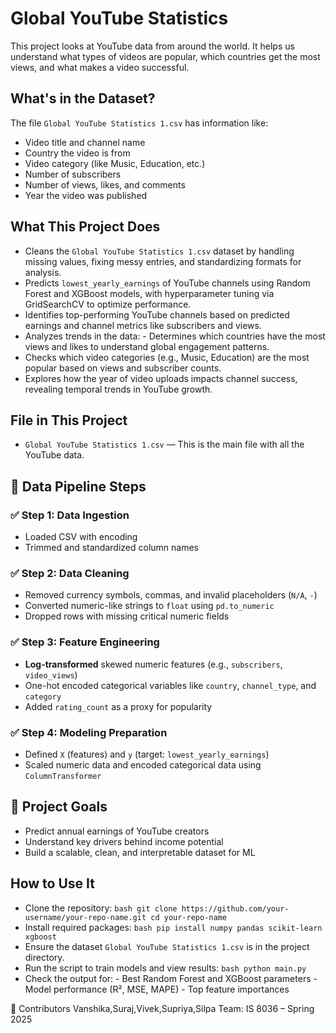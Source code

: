#  Global YouTube Statistics

This project looks at YouTube data from around the world. It helps us understand what types of videos are popular, which countries get the most views, and what makes a video successful.

## What's in the Dataset?

The file `Global YouTube Statistics 1.csv` has information like:
- Video title and channel name
- Country the video is from
- Video category (like Music, Education, etc.)
- Number of subscribers
- Number of views, likes, and comments
- Year the video was published

##  What This Project Does

- Cleans the `Global YouTube Statistics 1.csv` dataset by handling missing values, fixing messy entries, and standardizing formats for analysis.
- Predicts `lowest_yearly_earnings` of YouTube channels using Random Forest and XGBoost models, with hyperparameter tuning via GridSearchCV to optimize performance.
- Identifies top-performing YouTube channels based on predicted earnings and channel metrics like subscribers and views.
- Analyzes trends in the data: - Determines which countries have the most views and likes to understand global engagement patterns.
- Checks which video categories (e.g., Music, Education) are the most popular based on views and subscriber counts.
- Explores how the year of video uploads impacts channel success, revealing temporal trends in YouTube growth.

##  File in This Project

- `Global YouTube Statistics 1.csv` — This is the main file with all the YouTube data.
  
## 🔧 Data Pipeline Steps

### ✅ Step 1: Data Ingestion
- Loaded CSV with encoding
- Trimmed and standardized column names

### ✅ Step 2: Data Cleaning
- Removed currency symbols, commas, and invalid placeholders (`N/A`, `-`)
- Converted numeric-like strings to `float` using `pd.to_numeric`
- Dropped rows with missing critical numeric fields

### ✅ Step 3: Feature Engineering
- **Log-transformed** skewed numeric features (e.g., `subscribers`, `video_views`)
- One-hot encoded categorical variables like `country`, `channel_type`, and `category`
- Added `rating_count` as a proxy for popularity

### ✅ Step 4: Modeling Preparation
- Defined `X` (features) and `y` (target: `lowest_yearly_earnings`)
- Scaled numeric data and encoded categorical data using `ColumnTransformer`
## 🧠 Project Goals

- Predict annual earnings of YouTube creators
- Understand key drivers behind income potential
- Build a scalable, clean, and interpretable dataset for ML

## How to Use It

- Clone the repository: ```bash git clone https://github.com/your-username/your-repo-name.git cd your-repo-name ```
- Install required packages: ```bash pip install numpy pandas scikit-learn xgboost ```
- Ensure the dataset `Global YouTube Statistics 1.csv` is in the project directory.
- Run the script to train models and view results: ```bash python main.py ```
- Check the output for: - Best Random Forest and XGBoost parameters - Model performance (R², MSE, MAPE) - Top feature importances

👥 Contributors
Vanshika,Suraj,Vivek,Supriya,Silpa
Team: IS 8036 – Spring 2025

